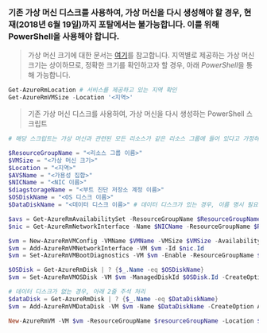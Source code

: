 ### 기존 가상 머신 디스크를 사용하여, 가상 머신을 다시 생성해야 할 경우, 현재(2018년 6월 19일)까지 포탈에서는 불가능합니다. 이를 위해 PowerShell을 사용해야 합니다.

> 가상 머신 크기에 대한 문서는 [여기](https://docs.microsoft.com/ko-kr/azure/virtual-machines/windows/sizes)를 참고합니다. 지역별로 제공하는 가상 머신 크기는 상이하므로, 정확한 크기를 확인하고자 할 경우, 아래 *PowerShell*을 통해 가능합니다.
```powershell
Get-AzureRmLocation # 서비스를 제공하고 있는 지역 확인
Get-AzureRmVMSize -Location '<지역>'
```

> 기존 가상 머신 디스크를 사용하여, 가상 머신을 다시 생성하는 PowerShell 스크립트
```powershell
# 해당 스크립트는 가상 머신과 관련된 모든 리소스가 같은 리소스 그룹에 들어 있다고 가정하고 작성되었습니다.

$ResourceGroupName = "<리소스 그룹 이름>"
$VMSize = "<가상 머신 크기>"
$Location = "<지역>"
$AVSName = "<가용성 집합>"
$NICName = "<NIC 이름>"
$diagstorageName = "<부트 진단 저장소 계정 이름>"
$OSDiskName = "<OS 디스크 이름>"
$DataDiskName = "<데이터 디스크 이름>" # 데이터 디스크가 있는 경우, 이름 명시 필요

$avs = Get-AzureRmAvailabilitySet -ResourceGroupName $ResourceGroupName -Name $AVSName # 가용성 집합을 사용하지 않는 경우, 해당 줄 주석 처리 필요
$nic = Get-AzureRmNetworkInterface -Name $NICName -ResourceGroupName $ResourceGroupName

$vm = New-AzureRmVMConfig -VMName $VMName -VMSize $VMSize -AvailabilitySetId $avs.id # 가용성 집합을 사용하지 않는 경우, -AvailabilitySetId 주석 처리 필요
$vm = Add-AzureRmVMNetworkInterface -VM $vm -Id $nic.Id
$vm = Set-AzureRmVMBootDiagnostics -VM $vm -Enable -ResourceGroupName $resourceGroupName -StorageAccountName $diagstoragename

$OSDisk = Get-AzureRmDisk | ? {$_.Name -eq $OSDiskName}
$vm = Set-AzureRmVMOSDisk -VM $vm -ManagedDiskId $OSDisk.Id -CreateOption Attach -Windows

# 데이터 디스크가 없는 경우, 아래 2줄 주석 처리
$dataDisk = Get-AzureRmDisk | ? {$_.Name -eq $DataDiskName}
$vm = Add-AzureRmVMDataDisk -VM $vm -Name $DataDiskName -CreateOption Attach -ManagedDiskId $dataDisk.Id -Lun 1

New-AzureRmVM -VM $vm -ResourceGroupName $resourceGroupName -Location $location -LicenseType "Windows_Server"
```